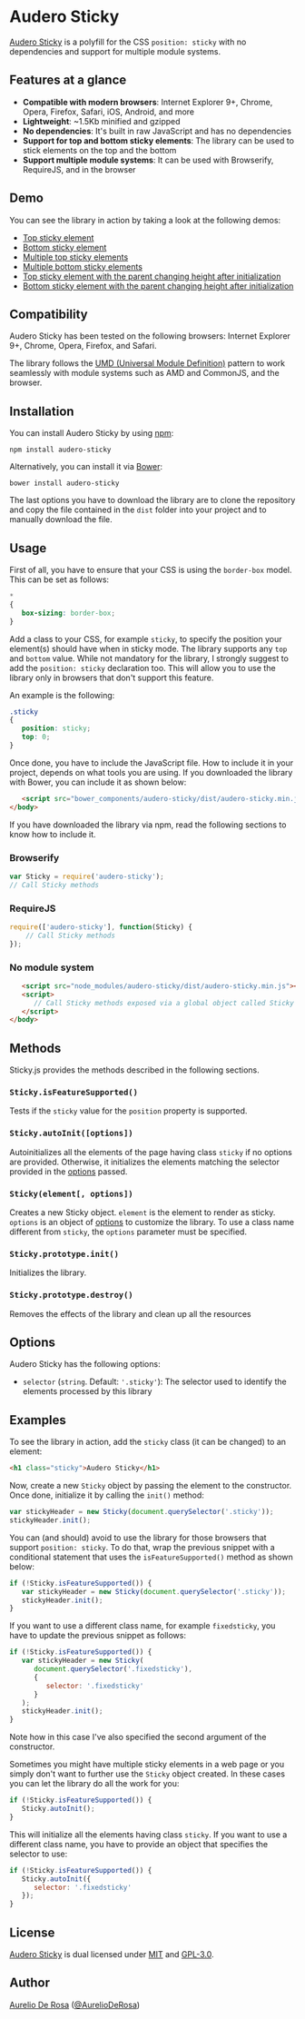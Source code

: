 # Audero Sticky

[Audero Sticky](https://github.com/AurelioDeRosa/audero-sticky) is a polyfill for the CSS `position: sticky` with no 
dependencies and support for multiple module systems.

## Features at a glance

- **Compatible with modern browsers**: Internet Explorer 9+, Chrome, Opera, Firefox, Safari, iOS, Android, and more
- **Lightweight**: ~1.5Kb minified and gzipped
- **No dependencies**: It's built in raw JavaScript and has no dependencies
- **Support for top and bottom sticky elements**: The library can be used to stick elements on the top and the bottom
- **Support multiple module systems**: It can be used with Browserify, RequireJS, and in the browser

## Demo

You can see the library in action by taking a look at the following demos:

* [Top sticky element](http://htmlpreview.github.io/?https://github.com/AurelioDeRosa/audero-sticky/blob/master/demo/top-sticky-element.html)
* [Bottom sticky element](http://htmlpreview.github.io/?https://github.com/AurelioDeRosa/audero-sticky/blob/master/demo/bottom-sticky-element.html)
* [Multiple top sticky elements](http://htmlpreview.github.io/?https://github.com/AurelioDeRosa/audero-sticky/blob/master/demo/top-multiple-sticky-elements.html)
* [Multiple bottom sticky elements](http://htmlpreview.github.io/?https://github.com/AurelioDeRosa/audero-sticky/blob/master/demo/bottom-multiple-sticky-elements.html)
* [Top sticky element with the parent changing height after initialization](http://htmlpreview.github.io/?https://github.com/AurelioDeRosa/audero-sticky/blob/master/demo/top-sticky-element-parent-dynamic-height.html)
* [Bottom sticky element with the parent changing height after initialization](http://htmlpreview.github.io/?https://github.com/AurelioDeRosa/audero-sticky/blob/master/demo/bottom-sticky-element-parent-dynamic-height.html)

## Compatibility

Audero Sticky has been tested on the following browsers: Internet Explorer 9+, Chrome, Opera, Firefox, and Safari.

The library follows the [UMD (Universal Module Definition)](https://github.com/umdjs/umd) pattern to work
seamlessly with module systems such as AMD and CommonJS, and the browser.

## Installation

You can install Audero Sticky by using [npm](https://www.npmjs.com):

```
npm install audero-sticky
```

Alternatively, you can install it via [Bower](http://bower.io):

```
bower install audero-sticky
```

The last options you have to download the library are to clone the repository and copy the file contained in the 
`dist` folder into your project and to manually download the file.

## Usage

First of all, you have to ensure that your CSS is using the `border-box` model. This can be set as follows:

```css
*
{
   box-sizing: border-box;
}
```

Add a class to your CSS, for example `sticky`, to specify the position your element(s) should have when in sticky 
mode. The library supports any `top` and `bottom` value. While not mandatory for the library, I strongly suggest to
add the `position: sticky` declaration too. This will allow you to use the library only in browsers that don't 
support this feature.

An example is the following:
 
```css
.sticky
{
   position: sticky;
   top: 0;
}
```

Once done, you have to include the JavaScript file. How to include it in your project, depends on what tools 
you are using. If you downloaded the library with Bower, you can include it as shown below:
                                    
```html
   <script src="bower_components/audero-sticky/dist/audero-sticky.min.js"></script>
</body>
```

If you have downloaded the library via npm, read the following sections to know how to include it.

### Browserify

```js
var Sticky = require('audero-sticky');
// Call Sticky methods
```

### RequireJS

```js
require(['audero-sticky'], function(Sticky) {
	// Call Sticky methods
});
```

### No module system

```html
   <script src="node_modules/audero-sticky/dist/audero-sticky.min.js"></script>
   <script>
      // Call Sticky methods exposed via a global object called Sticky
   </script>
</body>
```

## Methods

Sticky.js provides the methods described in the following sections.

### `Sticky.isFeatureSupported()`

Tests if the `sticky` value for the `position` property is supported.

### `Sticky.autoInit([options])`

Autoinitializes all the elements of the page having class `sticky` if no options are provided. Otherwise, it 
initializes the elements matching the selector provided in the [options](#Options) passed.

### `Sticky(element[, options])`

Creates a new Sticky object. `element` is the element to render as sticky. `options` is an object of [options](#Options)
to customize the library. To use a class name different from `sticky`, the `options` parameter must be specified.

### `Sticky.prototype.init()`

Initializes the library.

### `Sticky.prototype.destroy()`

Removes the effects of the library and clean up all the resources

## Options

Audero Sticky has the following options:

* `selector` (`string`. Default: `'.sticky'`): The selector used to identify the elements processed by this library

## Examples

To see the library in action, add the `sticky` class (it can be changed) to an element:

```html
<h1 class="sticky">Audero Sticky</h1>
```

Now, create a new `Sticky` object by passing the element to the constructor. Once done, initialize it by calling the
`init()` method:

```js
var stickyHeader = new Sticky(document.querySelector('.sticky'));
stickyHeader.init();
```

You can (and should) avoid to use the library for those browsers that support `position: sticky`. To do that, wrap the 
previous snippet with a conditional statement that uses the `isFeatureSupported()` method as shown below:

```js
if (!Sticky.isFeatureSupported()) {
   var stickyHeader = new Sticky(document.querySelector('.sticky'));
   stickyHeader.init();
}
```

If you want to use a different class name, for example `fixedsticky`, you have to update the previous snippet as 
follows:

```js
if (!Sticky.isFeatureSupported()) {
   var stickyHeader = new Sticky(
      document.querySelector('.fixedsticky'),
      {
         selector: '.fixedsticky'
      }
   );
   stickyHeader.init();
}
```

Note how in this case I've also specified the second argument of the constructor.

Sometimes you might have multiple sticky elements in a web page or you simply don't want to further use the `Sticky`
object created. In these cases you can let the library do all the work for you:

```js
if (!Sticky.isFeatureSupported()) {
   Sticky.autoInit();
}
```

This will initialize all the elements having class `sticky`. If you want to use a different class name, you have to 
provide an object that specifies the selector to use:

```js
if (!Sticky.isFeatureSupported()) {
   Sticky.autoInit({
      selector: '.fixedsticky'
   });
}
```

## License

[Audero Sticky](https://github.com/AurelioDeRosa/audero-sticky) is dual licensed under
[MIT](http://www.opensource.org/licenses/MIT) and [GPL-3.0](http://opensource.org/licenses/GPL-3.0).

## Author

[Aurelio De Rosa](http://www.audero.it) ([@AurelioDeRosa](https://twitter.com/AurelioDeRosa))